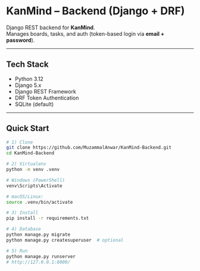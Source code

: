 # KanMind – Backend (Django + DRF)

Django REST backend for **KanMind**.  
Manages boards, tasks, and auth (token-based login via **email + password**).

---

## Tech Stack

- Python 3.12
- Django 5.x
- Django REST Framework
- DRF Token Authentication
- SQLite (default)

---

## Quick Start

```bash
# 1) Clone
git clone https://github.com/MuzammalAnwar/KanMind-Backend.git
cd KanMind-Backend

# 2) Virtualenv
python -m venv .venv

# Windows (PowerShell)
venv\Scripts\Activate

# macOS/Linux:
source .venv/bin/activate

# 3) Install
pip install -r requirements.txt

# 4) Database
python manage.py migrate
python manage.py createsuperuser  # optional

# 5) Run
python manage.py runserver
# http://127.0.0.1:8000/

